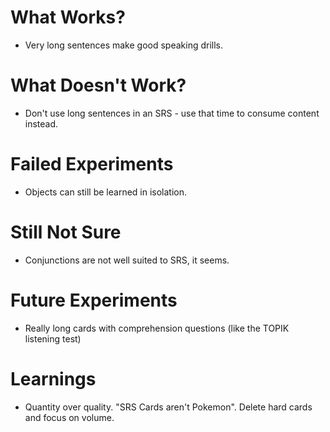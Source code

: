 
# What Works?
- Very long sentences make good speaking drills.

# What Doesn't Work?
 - Don't use long sentences in an SRS - use that time to consume content instead.

# Failed Experiments
 - Objects can still be learned in isolation.
# Still Not Sure
- Conjunctions are not well suited to SRS, it seems.

# Future Experiments
- Really long cards with comprehension questions (like the TOPIK listening test)
# Learnings
- Quantity over quality. "SRS Cards aren't Pokemon". Delete hard cards and focus on volume.

